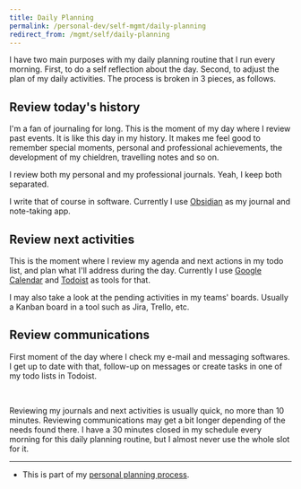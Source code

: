 ```yaml
---
title: Daily Planning
permalink: /personal-dev/self-mgmt/daily-planning
redirect_from: /mgmt/self/daily-planning
---
```


I have two main purposes with my daily planning routine that I run every morning. First, to do a self reflection about the day. Second, to adjust the plan of my daily activities. The process is broken in 3 pieces, as follows.

## Review today's history

I'm a fan of journaling for long. This is the moment of my day where I review past events. It is like this day in my history. It makes me feel good to remember special moments, personal and professional achievements, the development of my chieldren, travelling notes and so on.

I review both my personal and my professional journals. Yeah, I keep both separated.

I write that of course in software. Currently I use [Obsidian](https://obsidian.md/) as my journal and note-taking app.

## Review next activities

This is the moment where I review my agenda and next actions in my todo list, and plan what I'll address during the day. Currently I use [Google Calendar](https://calendar.google.com) and [Todoist](https://todoist.com) as tools for that.

I may also take a look at the pending activities in my teams' boards. Usually a Kanban board in a tool such as Jira, Trello, etc.

## Review communications

First moment of the day where I check my e-mail and messaging softwares. I get up to date with that, follow-up on messages or create tasks in one of my todo lists in Todoist.

<br />

Reviewing my journals and next activities is usually quick, no more than 10 minutes. Reviewing communications may get a bit longer depending of the needs found there. I have a 30 minutes closed in my schedule every morning for this daily planning routine, but I almost never use the whole slot for it.

---

- This is part of my [personal planning process](/personal-dev/self-mgmt/personal-planning).